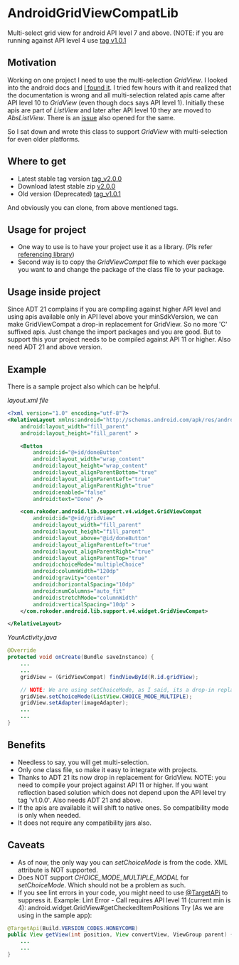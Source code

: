 AndroidGridViewCompatLib
========================

Multi-select grid view for android API level 7 and above. (NOTE: if you are running against API level 4 use [tag v1.0.1](https://github.com/paramvir-b/AndroidGridViewCompatLib/tree/v1.0.1)

Motivation
----------

Working on one project I need to use the multi-selection *GridView*. I looked into the android docs and [I found it](http://developer.android.com/reference/android/widget/AbsListView.html#setChoiceMode(int)). I tried few hours with it and realized that the documentation is wrong and all multi-selection related apis came after API level 10 to *GridView* (even though docs says API level 1). Initially these apis are part of *ListView* and later after API level 10 they are moved to *AbsListView*. There is an [issue](http://code.google.com/p/android/issues/detail?id=16571) also opened for the same.

So I sat down and wrote this class to support *GridView* with multi-selection for even older platforms.

Where to get
------------

* Latest stable tag version [tag_v2.0.0](https://github.com/paramvir-b/AndroidGridViewCompatLib/tree/v2.0.0)
* Download latest stable zip [v2.0.0](https://github.com/paramvir-b/AndroidGridViewCompatLib/archive/v2.0.0.zip)
* Old version (Deprecated) [tag_v1.0.1](https://github.com/paramvir-b/AndroidGridViewCompatLib/tree/v1.0.1)

And obviously you can clone, from above mentioned tags.

Usage for project
-----------------

* One way to use is to have your project use it as a library. (Pls refer [referencing library](http://developer.android.com/guide/developing/projects/projects-eclipse.html#ReferencingLibraryProject))
* Second way is to copy the *GridViewCompat* file to which ever package you want to and change the package of the class file to your package.

Usage inside project
--------------------

Since ADT 21 complains if you are compiling against higher API level and using apis available only in API level above your minSdkVersion, we can make GridViewCompat a drop-in replacement for GridView. So no more 'C' suffixed apis. Just change the import packages and you are good. But to support this your project needs to be compiled against API 11 or higher. Also need ADT 21 and above version.

Example
-------

There is a sample project also which can be helpful.

_layout.xml file_

```xml
<?xml version="1.0" encoding="utf-8"?>
<RelativeLayout xmlns:android="http://schemas.android.com/apk/res/android"
    android:layout_width="fill_parent"
    android:layout_height="fill_parent" >

    <Button
        android:id="@+id/doneButton"
        android:layout_width="wrap_content"
        android:layout_height="wrap_content"
        android:layout_alignParentBottom="true"
        android:layout_alignParentLeft="true"
        android:layout_alignParentRight="true"
        android:enabled="false"
        android:text="Done" />

    <com.rokoder.android.lib.support.v4.widget.GridViewCompat
        android:id="@+id/gridView"
        android:layout_width="fill_parent"
        android:layout_height="fill_parent"
        android:layout_above="@id/doneButton"
        android:layout_alignParentLeft="true"
        android:layout_alignParentRight="true"
        android:layout_alignParentTop="true"
        android:choiceMode="multipleChoice"
        android:columnWidth="120dp"
        android:gravity="center"
        android:horizontalSpacing="10dp"
        android:numColumns="auto_fit"
        android:stretchMode="columnWidth"
        android:verticalSpacing="10dp" >
    </com.rokoder.android.lib.support.v4.widget.GridViewCompat>

</RelativeLayout>
```

_YourActivity.java_
```java
@Override
protected void onCreate(Bundle saveInstance) {
    ...
    ...
    gridView = (GridViewCompat) findViewById(R.id.gridView);

    // NOTE: We are using setChoiceMode, as I said, its a drop-in replacement
    gridView.setChoiceMode(ListView.CHOICE_MODE_MULTIPLE);
    gridView.setAdapter(imageAdapter);
    ...
    ...
}
```

Benefits
--------

* Needless to say, you will get multi-selection.
* Only one class file, so make it easy to integrate with projects.
* Thanks to ADT 21 its now drop in replacement for GridView. NOTE: you need to compile your project against API 11 or higher. If you want reflection based solution which does not depend upon the API level try tag 'v1.0.0'. Also needs ADT 21 and above.
* If the apis are available it will shift to native ones. So compatibility mode is only when needed.
* It does not require any compatibility jars also.

Caveats
-------

* As of now, the only way you can *setChoiceMode* is from the code. XML attribute is NOT supported.
* Does NOT support *CHOICE_MODE_MULTIPLE_MODAL* for *setChoiceMode*. Which should not be a problem as such.
* If you see lint errors in your code, you might need to use [@TargetAPi](http://developer.android.com/reference/android/annotation/TargetApi.html) to suppress it.
  Example:
  Lint Error - Call requires API level 11 (current min is 4): android.widget.GridView#getCheckedItemPositions
  Try (As we are using in the sample app):

```java
@TargetApi(Build.VERSION_CODES.HONEYCOMB)
public View getView(int position, View convertView, ViewGroup parent) {
    ...
    ...
}
```
